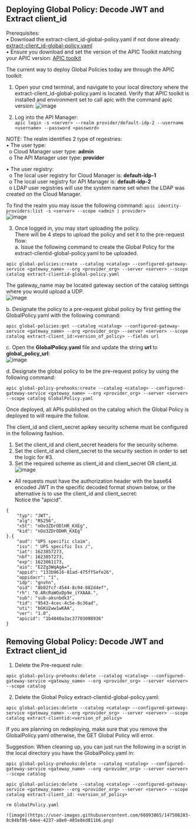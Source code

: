 ## Deploying Global Policy: Decode JWT and Extract client_id  

Prerequisites:  
•	Download the extract-client_id-global-policy.yaml if not done already: [extract-client_id-global-policy.yaml](https://github.com/ibmArtifacts/GlobalPolicy_and_UDP/blob/main/extract-client_id-global-policy.yaml)  
•	Ensure you download and set the version of the APIC Toolkit matching your APIC version: [APIC toolkit](https://www.ibm.com/docs/en/api-connect/10.0.x?topic=configuration-installing-toolkit)  

The current way to deploy Global Policies today are through the APIC toolkit:  
1.	Open your cmd terminal, and navigate to your local directory where the extract-client_id-global-policy.yaml is located. Verify that APIC toolkit is installed and environment set to call apic with the command apic version:
![image](https://user-images.githubusercontent.com/66093865/147505367-cfc0c748-a595-48b3-aa7e-af6449f7f93a.png)  

2.	Log into the API Manager:  
```apic login -s <server> --realm provider/default-idp-2 --username <username> --password <password>```  

NOTE: The realm identifies 2 type of regestries:  
•	The user type:  
&nbsp; o	Cloud Manager user type: **admin**  
&nbsp; o	The API Manager user type: **provider**  
  
•	The user registry:  
&nbsp; o	The local user registry for Cloud Manager is: **default-idp-1**  
&nbsp; o	The local user registry for API Manager is: **default-idp-2**  
&nbsp; o	LDAP user registries will use the system name set when the LDAP was created on the Cloud Manager.  

To find the realm you may issue the following command: ```apic identity-providers:list -s <server> --scope <admin | provider>```  
![image](https://user-images.githubusercontent.com/66093865/147507748-66ab21fa-11df-4011-90c9-33c330aefb3b.png)  

3.	Once logged in, you may start uploading the policy.  
There will be 4 steps to upload the policy and set it to the pre-request flow:  
a.	Issue the following command to create the Global Policy for the extract-clientid-global-policy.yaml to be uploaded.  
```  
apic global-policies:create --catalog <catalog> --configured-gateway-service <gateway_name> --org <provider_org> --server <server> --scope catalog extract-clientid-global-policy.yaml
```  
The gateway_name may be located gateway section of the catalog settings where you would upload a UDP.  
![image](https://user-images.githubusercontent.com/66093865/147507793-cdecbb0c-fe93-4a93-8bbf-8e6c177670fb.png)  

b.	Designate the policy to a pre-request global policy by first getting the GlobalPolicy.yaml with the following command:  
```  
apic global-policies:get --catalog <catalog> --configured-gateway-service <gateway_name> --org <provider_org> --server <server> --scope catalog extract-client_id:<version_of_policy> --fields url  
```  

c.	Open the **GlobalPolicy.yaml** file and update the string **url** to **global_policy_url**:  
![image](https://user-images.githubusercontent.com/66093865/147507831-d2ac5760-43d4-40fa-8796-b44001195271.png)  

d.	Designate the global policy to be the pre-request policy by using the following command:  
```  
apic global-policy-prehooks:create --catalog <catalog> --configured-gateway-service <gateway_name> --org <provider_org> --server <server> --scope catalog GlobalPolicy.yaml  
```  
Once deployed, all APIs published on the catalog which the Global Policy is deployed to will require the follow.  

The client_id and client_secret apikey security scheme must be configured in the following fashion.  
1.	Set the client_id and client_secret headers for the security scheme.  
2.	Set the client_id and client_secret to the security section in order to set the logic for #3.  
3.	Set the required scheme as client_id and client_secret OR client_id.  
 ![image](https://user-images.githubusercontent.com/66093865/147507891-1cbb0147-2b5e-4e83-838b-91cd213981eb.png)  

-	All requests must have the authorization header with the base64 encoded JWT in the specific decoded format shown below, or the alternative is to use the client_id and client_secret:  
Notice the "apicid".  
```  
{
    "typ": "JWT",
    "alg": "RS256",
    "x5t": "nOo3ZDrODlHR_KXEg",
    "kid": "nOo3ZDrODHR_KXEg"
}.{
    "aud": "UPS specific claim",
    "iss": " UPS specific Iss /",
    "iat": 1623857273,
    "nbf": 1623857273,
    "exp": 1623861173,
    "aio": "E2Zg3WqAgA=",
    "appid": "133b9616-81ad-475ff5efe26",
    "appidacr": "1",
    "idp": "gnvhn",
    "oid": "8b02fcf-4544-8c94-882d4ef",
    "rh": "0.ARcRaWOxDp9e_iYXAAA.",
    "sub": "sub-aksnbdk3",
    "tid": "9543-4cec-4c5e-8c36ad",
    "uti": "bGKU2ww1wKAA",
    "ver": "1.0",
    "apicid": "1b4840a3ac37703088936" 
}
```  

## Removing Global Policy: Decode JWT and Extract client_id  

1.	Delete the Pre-request rule:  
```  
apic global-policy-prehooks:delete --catalog <catalog> --configured-gateway-service <gateway_name> --org <provider_org> --server <server> --scope catalog  
```  

2.	Delete the Global Policy extract-clientid-global-policy.yaml:  
```  
apic global-policies:delete --catalog <catalog> --configured-gateway-service <gateway_name> --org <provider_org> --server <server> --scope catalog extract-clientid:<version_of_policy>  
```  
If you are planning on redeploying, make sure that you remove the GlobalPolicy.yaml otherwise, the GET Global Policy will error.  

Suggestion: When cleaning up, you can just run the following in a script in the local directory you have the GlobalPolicy.yaml in:  
```  
apic global-policy-prehooks:delete --catalog <catalog> --configured-gateway-service <gateway_name> --org <provider_org> --server <server> --scope catalog  

apic global-policies:delete --catalog <catalog> --configured-gateway-service <gateway_name> --org <provider_org> --server <server> --scope catalog extract-client_id: <version_of_policy>  

rm GlobalPolicy.yaml  

![image](https://user-images.githubusercontent.com/66093865/147508203-8c84bf86-64ee-4237-a8e0-485e8ed811b6.png)  


